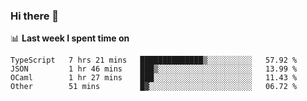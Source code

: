 ### Hi there 👋

<!--
**DBvc/DBvc** is a ✨ _special_ ✨ repository because its `README.md` (this file) appears on your GitHub profile.

Here are some ideas to get you started:

- 🔭 I’m currently working on ...
- 🌱 I’m currently learning ...
- 👯 I’m looking to collaborate on ...
- 🤔 I’m looking for help with ...
- 💬 Ask me about ...
- 📫 How to reach me: ...
- 😄 Pronouns: ...
- ⚡ Fun fact: ...
-->

📊 **Last week I spent time on**
<!--START_SECTION:waka-->

```text
TypeScript   7 hrs 21 mins   ██████████████▒░░░░░░░░░░   57.92 %
JSON         1 hr 46 mins    ███▒░░░░░░░░░░░░░░░░░░░░░   13.99 %
OCaml        1 hr 27 mins    ███░░░░░░░░░░░░░░░░░░░░░░   11.43 %
Other        51 mins         █▓░░░░░░░░░░░░░░░░░░░░░░░   06.72 %
```

<!--END_SECTION:waka-->
